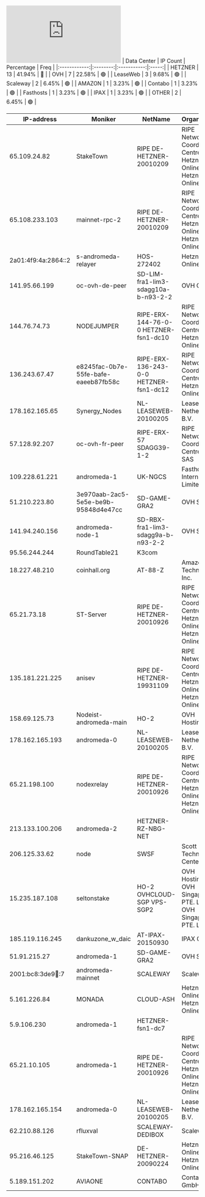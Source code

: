 ![Diagramm](https://github.com/obajay/StateSync-snapshots/blob/main/Projects/AndromedaProtocol/1/README.md)
| Data Center | IP Count | Percentage | Freq |
|:------------:|:--------:|:-----------:|:-----:|
| HETZNER | 13 | 41.94% | 🔴 |
| OVH | 7 | 22.58% | 🟢 |
| LeaseWeb | 3 | 9.68% | 🟢 |
| Scaleway | 2 | 6.45% | 🟢 |
| AMAZON | 1 | 3.23% | 🟢 |
| Contabo | 1 | 3.23% | 🟢 |
| Fasthosts | 1 | 3.23% | 🟢 |
| IPAX | 1 | 3.23% | 🟢 |
| OTHER | 2 | 6.45% | 🟢 |

<!-- START_TABLE -->
| IP-address | Moniker | NetName | Organization |
|-------------|-------------|-------------|-------------|
| 65.109.24.82 | StakeTown | RIPE DE-HETZNER-20010209 | RIPE Network Coordination Centre Hetzner Online GmbH Hetzner Online GmbH |
| 65.108.233.103 | mainnet-rpc-2 | RIPE DE-HETZNER-20010209 | RIPE Network Coordination Centre Hetzner Online GmbH Hetzner Online GmbH |
| 2a01:4f9:4a:2864::2 | s-andromeda-relayer | HOS-272402 | Hetzner Online GmbH |
| 141.95.66.199 | oc-ovh-de-peer | SD-LIM-fra1-lim3-sdagg10a-b-n93-2-2 | OVH GmbH |
| 144.76.74.73 | NODEJUMPER | RIPE-ERX-144-76-0-0 HETZNER-fsn1-dc10 | RIPE Network Coordination Centre Hetzner Online GmbH |
| 136.243.67.47 | e8245fac-0b7e-55fe-bafe-eaeeb87fb58c | RIPE-ERX-136-243-0-0 HETZNER-fsn1-dc12 | RIPE Network Coordination Centre Hetzner Online GmbH |
| 178.162.165.65 | Synergy_Nodes | NL-LEASEWEB-20100205 | LeaseWeb Netherlands B.V. |
| 57.128.92.207 | oc-ovh-fr-peer | RIPE-ERX-57 SDAGG39-1-2 | RIPE Network Coordination Centre OVH SAS |
| 109.228.61.221 | andromeda-1 | UK-NGCS | Fasthosts Internet Limited |
| 51.210.223.80 | 3e970aab-2ac5-5e5e-be9b-95848d4e47cc | SD-GAME-GRA2 | OVH SAS |
| 141.94.240.156 | andromeda-node-1 | SD-RBX-fra1-lim3-sdagg9a-b-n93-2-2 | OVH SAS |
| 95.56.244.244 | RoundTable21 | K3com |  |
| 18.227.48.210 | coinhall.org | AT-88-Z | Amazon Technologies Inc. |
| 65.21.73.18 | ST-Server | RIPE DE-HETZNER-20010926 | RIPE Network Coordination Centre Hetzner Online GmbH Hetzner Online GmbH |
| 135.181.221.225 | anisev | RIPE DE-HETZNER-19931109 | RIPE Network Coordination Centre Hetzner Online GmbH Hetzner Online GmbH |
| 158.69.125.73 | Nodeist-andromeda-main | HO-2 | OVH Hosting, Inc. |
| 178.162.165.193 | andromeda-0 | NL-LEASEWEB-20100205 | LeaseWeb Netherlands B.V. |
| 65.21.198.100 | nodexrelay | RIPE DE-HETZNER-20010926 | RIPE Network Coordination Centre Hetzner Online GmbH Hetzner Online GmbH |
| 213.133.100.206 | andromeda-2 | HETZNER-RZ-NBG-NET |  |
| 206.125.33.62 | node | SWSF | Scott Technology Center |
| 15.235.187.108 | seltonstake | HO-2 OVHCLOUD-SGP VPS-SGP2 | OVH Hosting, Inc. OVH Singapore PTE. LTD OVH Singapore PTE. LTD |
| 185.119.116.245 | dankuzone_w_daic | AT-IPAX-20150930 | IPAX GmbH |
| 51.91.215.27 | andromeda-1 | SD-GAME-GRA2 | OVH SAS |
| 2001:bc8:3de9:100::7 | andromeda-mainnet | SCALEWAY | Scaleway |
| 5.161.226.84 | MONADA | CLOUD-ASH | Hetzner Online GmbH Hetzner Online GmbH |
| 5.9.106.230 | andromeda-1 | HETZNER-fsn1-dc7 |  |
| 65.21.10.105 | andromeda-1 | RIPE DE-HETZNER-20010926 | RIPE Network Coordination Centre Hetzner Online GmbH Hetzner Online GmbH |
| 178.162.165.154 | andromeda-0 | NL-LEASEWEB-20100205 | LeaseWeb Netherlands B.V. |
| 62.210.88.126 | rfluxval | SCALEWAY-DEDIBOX | Scaleway |
| 95.216.46.125 | StakeTown-SNAP | DE-HETZNER-20090224 | Hetzner Online GmbH Hetzner Online GmbH |
| 5.189.151.202 | AVIAONE | CONTABO | Contabo GmbH |

<!-- END_TABLE -->
